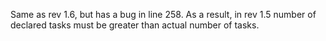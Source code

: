  Same as rev 1.6, but has a bug in line 258. As a result, in rev 1.5 number of declared tasks must be greater than actual number of tasks.
